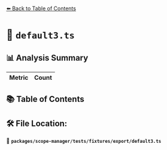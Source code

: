 [⬅️ Back to Table of Contents](../../../../../index.md)

# 📄 `default3.ts`

## 📊 Analysis Summary

| Metric | Count |
|--------|-------|

## 📚 Table of Contents


## 🛠️ File Location:
📂 **`packages/scope-manager/tests/fixtures/export/default3.ts`**